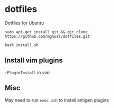 # dotfiles

Dotfiles for Ubuntu

`sudo apt-get install git && git clone https://github.com/mgnusl/dotfiles.git`

`bash install.sh`


## Install vim plugins
`:PluginInstall` in vim

## Misc
May need to run `exec zsh` to install antigen plugins
